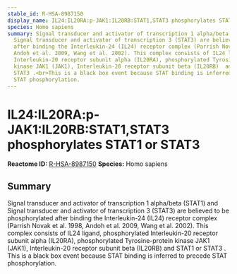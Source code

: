 ```yaml
---
stable_id: R-HSA-8987150
display_name: IL24:IL20RA:p-JAK1:IL20RB:STAT1,STAT3 phosphorylates STAT1 or STAT3
species: Homo sapiens
summary: Signal transducer and activator of transcription 1 alpha/beta (STAT1) and
  Signal transducer and activator of transcription 3 (STAT3) are believed to be phosphorylated
  after binding the Interleukin-24 (IL24) receptor complex (Parrish Novak et al. 1998,
  Andoh et al. 2009, Wang et al. 2002). This complex consists of IL24 ligand, phosphorylated
  Interleukin-20 receptor subunit alpha (IL20RA), phosphorylated Tyrosine-protein
  kinase JAK1 (JAK1), Interleukin-20 receptor subunit beta (IL20RB)  and STAT1 or
  STAT3 .<br>This is a black box event because STAT binding is inferred to precede
  STAT phosphorylation.
---
```


# IL24:IL20RA:p-JAK1:IL20RB:STAT1,STAT3 phosphorylates STAT1 or STAT3
**Reactome ID:** [R-HSA-8987150](https://reactome.org/content/detail/R-HSA-8987150)
**Species:** Homo sapiens

## Summary

Signal transducer and activator of transcription 1 alpha/beta (STAT1) and Signal transducer and activator of transcription 3 (STAT3) are believed to be phosphorylated after binding the Interleukin-24 (IL24) receptor complex (Parrish Novak et al. 1998, Andoh et al. 2009, Wang et al. 2002). This complex consists of IL24 ligand, phosphorylated Interleukin-20 receptor subunit alpha (IL20RA), phosphorylated Tyrosine-protein kinase JAK1 (JAK1), Interleukin-20 receptor subunit beta (IL20RB)  and STAT1 or STAT3 .<br>This is a black box event because STAT binding is inferred to precede STAT phosphorylation.
